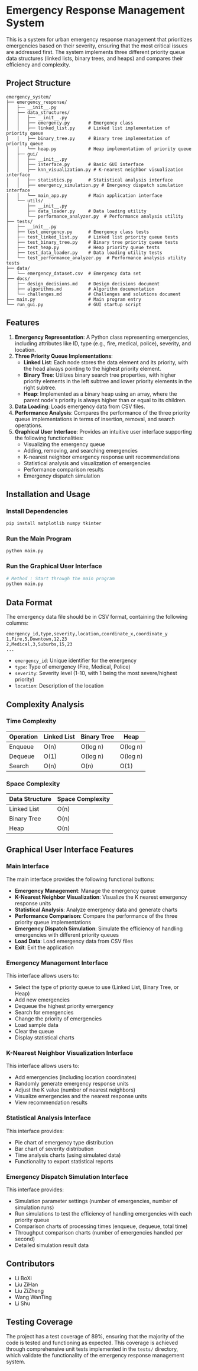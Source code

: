 # Emergency Response Management System

This is a system for urban emergency response management that prioritizes emergencies based on their severity, ensuring that the most critical issues are addressed first. The system implements three different priority queue data structures (linked lists, binary trees, and heaps) and compares their efficiency and complexity.

## Project Structure

```
emergency_system/
├── emergency_response/
│   ├── __init__.py
│   ├── data_structures/
│   │   ├── __init__.py
│   │   ├── emergency.py       # Emergency class
│   │   ├── linked_list.py     # Linked list implementation of priority queue
│   │   ├── binary_tree.py     # Binary tree implementation of priority queue
│   │   └── heap.py            # Heap implementation of priority queue
│   ├── gui/
│   │   ├── __init__.py
│   │   ├── interface.py       # Basic GUI interface
│   │   ├── knn_visualization.py # K-nearest neighbor visualization interface
│   │   ├── statistics.py      # Statistical analysis interface
│   │   ├── emergency_simulation.py # Emergency dispatch simulation interface
│   │   └── main_app.py        # Main application interface
│   └── utils/
│       ├── __init__.py
│       ├── data_loader.py     # Data loading utility
│       └── performance_analyzer.py  # Performance analysis utility
├── tests/
│   ├── __init__.py
│   ├── test_emergency.py      # Emergency class tests
│   ├── test_linked_list.py    # Linked list priority queue tests
│   ├── test_binary_tree.py    # Binary tree priority queue tests
│   ├── test_heap.py           # Heap priority queue tests
│   ├── test_data_loader.py    # Data loading utility tests
│   └── test_performance_analyzer.py  # Performance analysis utility tests
├── data/
│   └── emergency_dataset.csv  # Emergency data set
├── docs/
│   ├── design_decisions.md    # Design decisions document
│   ├── algorithms.md          # Algorithm documentation
│   └── challenges.md          # Challenges and solutions document
├── main.py                    # Main program entry
└── run_gui.py                 # GUI startup script
```

## Features

1. **Emergency Representation**: A Python class representing emergencies, including attributes like ID, type (e.g., fire, medical, police), severity, and location.
2. **Three Priority Queue Implementations**:
   - **Linked List**: Each node stores the data element and its priority, with the head always pointing to the highest priority element.
   - **Binary Tree**: Utilizes binary search tree properties, with higher priority elements in the left subtree and lower priority elements in the right subtree.
   - **Heap**: Implemented as a binary heap using an array, where the parent node's priority is always higher than or equal to its children.
3. **Data Loading**: Loads emergency data from CSV files.
4. **Performance Analysis**: Compares the performance of the three priority queue implementations in terms of insertion, removal, and search operations.
5. **Graphical User Interface**: Provides an intuitive user interface supporting the following functionalities:
   - Visualizing the emergency queue
   - Adding, removing, and searching emergencies
   - K-nearest neighbor emergency response unit recommendations
   - Statistical analysis and visualization of emergencies
   - Performance comparison results
   - Emergency dispatch simulation

## Installation and Usage

### Install Dependencies

```bash
pip install matplotlib numpy tkinter
```

### Run the Main Program

```bash
python main.py
```

### Run the Graphical User Interface

```bash
# Method : Start through the main program
python main.py
```

## Data Format

The emergency data file should be in CSV format, containing the following columns:

```
emergency_id,type,severity,location,coordinate_x,coordinate_y
1,Fire,5,Downtown,12,23
2,Medical,3,Suburbs,15,23
...
```

- `emergency_id`: Unique identifier for the emergency
- `type`: Type of emergency (Fire, Medical, Police)
- `severity`: Severity level (1-10, with 1 being the most severe/highest priority)
- `location`: Description of the location

## Complexity Analysis

### Time Complexity

| Operation | Linked List | Binary Tree | Heap |
|-----------|-------------|-------------|------|
| Enqueue   | O(n)        | O(log n)    | O(log n) |
| Dequeue   | O(1)        | O(log n)    | O(log n) |
| Search    | O(n)        | O(n)        | O(1)    |

### Space Complexity

| Data Structure | Space Complexity |
|----------------|------------------|
| Linked List    | O(n)             |
| Binary Tree    | O(n)             |
| Heap           | O(n)             |

## Graphical User Interface Features

### Main Interface

The main interface provides the following functional buttons:
- **Emergency Management**: Manage the emergency queue
- **K-Nearest Neighbor Visualization**: Visualize the K nearest emergency response units
- **Statistical Analysis**: Analyze emergency data and generate charts
- **Performance Comparison**: Compare the performance of the three priority queue implementations
- **Emergency Dispatch Simulation**: Simulate the efficiency of handling emergencies with different priority queues
- **Load Data**: Load emergency data from CSV files
- **Exit**: Exit the application

### Emergency Management Interface

This interface allows users to:
- Select the type of priority queue to use (Linked List, Binary Tree, or Heap)
- Add new emergencies
- Dequeue the highest priority emergency
- Search for emergencies
- Change the priority of emergencies
- Load sample data
- Clear the queue
- Display statistical charts

### K-Nearest Neighbor Visualization Interface

This interface allows users to:
- Add emergencies (including location coordinates)
- Randomly generate emergency response units
- Adjust the K value (number of nearest neighbors)
- Visualize emergencies and the nearest response units
- View recommendation results

### Statistical Analysis Interface

This interface provides:
- Pie chart of emergency type distribution
- Bar chart of severity distribution
- Time analysis charts (using simulated data)
- Functionality to export statistical reports

### Emergency Dispatch Simulation Interface

This interface provides:
- Simulation parameter settings (number of emergencies, number of simulation runs)
- Run simulations to test the efficiency of handling emergencies with each priority queue
- Comparison charts of processing times (enqueue, dequeue, total time)
- Throughput comparison charts (number of emergencies handled per second)
- Detailed simulation result data

## Contributors

- Li BoXi
- Liu ZiHan
- Liu ZiZheng
- Wang WanTing
- Li Shu

## Testing Coverage

The project has a test coverage of 89%, ensuring that the majority of the code is tested and functioning as expected. This coverage is achieved through comprehensive unit tests implemented in the `tests/` directory, which validate the functionality of the emergency response management system.